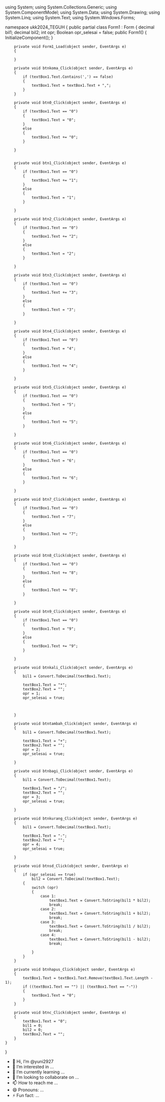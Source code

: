 using System;
using System.Collections.Generic;
using System.ComponentModel;
using System.Data;
using System.Drawing;
using System.Linq;
using System.Text;
using System.Windows.Forms;

namespace ukk2024_TEGUH
{
    public partial class Form1 : Form
    {
        decimal bil1;
        decimal bil2;
        int opr;
        Boolean opr_selesai = false;
        public Form1()
        {
            InitializeComponent();
        }

        private void Form1_Load(object sender, EventArgs e)
        {

        }

        private void btnkoma_Click(object sender, EventArgs e)
        {
            if (textBox1.Text.Contains(',') == false)
            {
                textBox1.Text = textBox1.Text + ",";
            }
        }

        private void btn0_Click(object sender, EventArgs e)
        {
            if (textBox1.Text == "0")
            {
                textBox1.Text = "0";
            }
            else
            {
                textBox1.Text += "0";
            }

        }


        private void btn1_Click(object sender, EventArgs e)
        {
            if (textBox1.Text == "0")
            {
                textBox1.Text += "1";
            }
            else
            {
                textBox1.Text = "1";
            }

        }

        private void btn2_Click(object sender, EventArgs e)
        {
            if (textBox1.Text == "0")
            {
                textBox1.Text += "2";
            }
            else
            {
                textBox1.Text = "2";
            }

        }

        private void btn3_Click(object sender, EventArgs e)
        {
            if (textBox1.Text == "0")
            {
                textBox1.Text += "3";
            }
            else
            {
                textBox1.Text = "3";
            }

        }

        private void btn4_Click(object sender, EventArgs e)
        {
            if (textBox1.Text == "0")
            {
                textBox1.Text = "4";
            }
            else
            {
                textBox1.Text += "4";
            }

        }

        private void btn5_Click(object sender, EventArgs e)
        {
            if (textBox1.Text == "0")
            {
                textBox1.Text = "5";
            }
            else
            {
                textBox1.Text += "5";
            }

        }

        private void btn6_Click(object sender, EventArgs e)
        {
            if (textBox1.Text == "0")
            {
                textBox1.Text = "6";
            }
            else
            {
                textBox1.Text += "6";
            }

        }

        private void btn7_Click(object sender, EventArgs e)
        {
            if (textBox1.Text == "0")
            {
                textBox1.Text = "7";
            }
            else
            {
                textBox1.Text += "7";
            }

        }

        private void btn8_Click(object sender, EventArgs e)
        {
            if (textBox1.Text == "0")
            {
                textBox1.Text += "8";
            }
            else
            {
                textBox1.Text += "8";
            }

        }

        private void btn9_Click(object sender, EventArgs e)
        {
            if (textBox1.Text == "0")
            {
                textBox1.Text = "9";
            }
            else
            {
                textBox1.Text += "9";
            }

        }

        private void btnkali_Click(object sender, EventArgs e)
        {
            bil1 = Convert.ToDecimal(textBox1.Text);

            textBox1.Text = "*";
            textBox2.Text = "";
            opr = 1;
            opr_selesai = true;



        }

        private void btntambah_Click(object sender, EventArgs e)
        {
            bil1 = Convert.ToDecimal(textBox1.Text);

            textBox1.Text = "+";
            textBox2.Text = "";
            opr = 2;
            opr_selesai = true;

        }

        private void btnbagi_Click(object sender, EventArgs e)
        {
            bil1 = Convert.ToDecimal(textBox1.Text);

            textBox1.Text = "/";
            textBox2.Text = "";
            opr = 3;
            opr_selesai = true;

        }

        private void btnkurang_Click(object sender, EventArgs e)
        {
            bil1 = Convert.ToDecimal(textBox1.Text);

            textBox1.Text = "-";
            textBox2.Text = "";
            opr = 4;
            opr_selesai = true;

        }

        private void btnsd_Click(object sender, EventArgs e)
        {
            if (opr_selesai == true)
                bil2 = Convert.ToDecimal(textBox1.Text);
            {
                switch (opr)
                {
                    case 1:
                        textBox1.Text = Convert.ToString(bil1 * bil2);
                        break;
                    case 2:
                        textBox1.Text = Convert.ToString(bil1 + bil2);
                        break;
                    case 3:
                        textBox1.Text = Convert.ToString(bil1 / bil2);
                        break;
                    case 4:
                        textBox1.Text = Convert.ToString(bil1 - bil2);
                        break;

                }
            }
        }

        private void btnhapus_Click(object sender, EventArgs e)
        {
            textBox1.Text = textBox1.Text.Remove(textBox1.Text.Length - 1);
            if ((textBox1.Text == "") || (textBox1.Text == "-"))
            {
                textBox1.Text = "0";
            }
        }

        private void btnc_Click(object sender, EventArgs e)
        {
            textBox1.Text = "0";
            bil1 = 0;
            bil2 = 0;
            textBox2.Text = "";
        }
    }

}

      

      
        
        

        


         

        
- 👋 Hi, I’m @yuni2927
- 👀 I’m interested in ...
- 🌱 I’m currently learning ...
- 💞️ I’m looking to collaborate on ...
- 📫 How to reach me ...
- 😄 Pronouns: ...
- ⚡ Fun fact: ...

<!---
yuni2927/yuni2927 is a ✨ special ✨ repository because its `README.md` (this file) appears on your GitHub profile.
You can click the Preview link to take a look at your changes.
--->
